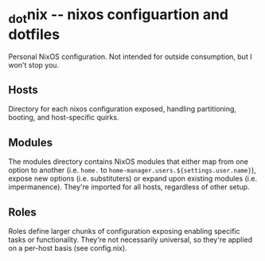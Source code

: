 # <sub>dot</sub>nix -- nixos configuartion and dotfiles
Personal NixOS configuration. Not intended for outside consumption, but I won't stop you.

## Hosts
Directory for each nixos configuration exposed, handling partitioning, booting, and host-specific quirks.

## Modules
The modules directory contains NixOS modules that either map from one option to another (i.e. `home.` to `home-manager.users.${settings.user.name}`), expose new options (i.e. substituters) or expand upon existing modules (i.e. impermanence).
They're imported for all hosts, regardless of other setup.

## Roles
Roles define larger chunks of configuration exposing enabling specific tasks or functionality.
They're not necessarily universal, so they're applied on a per-host basis (see config.nix).
